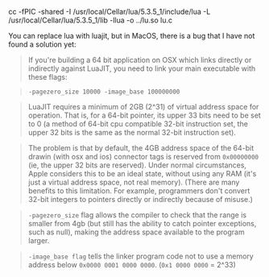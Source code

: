 


cc -fPIC -shared -I /usr/local/Cellar/lua/5.3.5_1/include/lua -L /usr/local/Cellar/lua/5.3.5_1/lib  -llua   -o ../lu.so lu.c

You can replace lua with luajit, but in MacOS, there is a bug that I have not found a solution yet:

>If you're building a 64 bit application on OSX which links directly or indirectly against LuaJIT, you need to link your main executable with these flags:

>`-pagezero_size 10000 -image_base 100000000`

>LuaJIT requires a minimum of 2GB (2^31) of virtual address space for operation. That is, for a 64-bit pointer, its upper 33 bits need to be set to 0 (a method of 64-bit cpu compatible 32-bit instruction set, the upper 32 bits is the same as the normal 32-bit instruction set).

>The problem is that by default, the 4GB address space of the 64-bit drawin (with osx and ios) connector tags is reserved from `0x00000000` (ie, the upper 32 bits are reserved). Under normal circumstances, Apple considers this to be an ideal state, without using any RAM (it's just a virtual address space, not real memory). (There are many benefits to this limitation. For example, programmers don't convert 32-bit integers to pointers directly or indirectly because of misuse.)

>`-pagezero_size` flag allows the compiler to check that the range is smaller from 4gb (but still has the ability to catch pointer exceptions, such as null), making the address space available to the program larger.

>`-image_base flag` tells the linker program code not to use a memory address below `0x0000 0001 0000 0000`. (`0x1 0000 0000` = 2^33)
